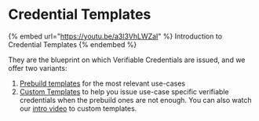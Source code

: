 # Credential Templates

{% embed url="https://youtu.be/a3l3VhLWZaI" %}
Introduction to Credential Templates
{% endembed %}

They are the blueprint on which Verifiable Credentials are issued, and we offer two variants:&#x20;

1. [Prebuild templates](../getting-started/rest-apis/signatory-api.md#list-templates) for the most relevant use-cases
2. [Custom Templates](../getting-started/rest-apis/signatory-api.md#import-template) to help you issue use-case specific verifiable credentials when the prebuild ones are not enough. You can also watch our [intro video](https://youtu.be/RjM0RyUQDR0) to custom templates.
